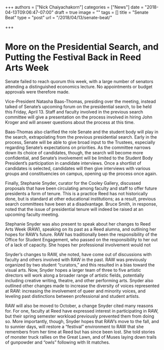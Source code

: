 +++
authors = ["Nick Chaiyachakorn"]
categories = ["News"]
date = "2018-04-13T09:06:47-07:00"
draft = true
image = ""
tags = []
title = "Senate Beat"
type = "post"
url = "/2018/04/13/senate-beat/"

+++
# More on the Presidential Search, and Putting the Festival Back in Reed Arts Week

Senate failed to reach quorum this week, with a large number of senators attending a distinguished economics lecture. No appointments or budget approvals were therefore made.

Vice-President Natasha Baas-Thomas, presiding over the meeting, instead talked of Senate’s upcoming forum on the presidential search, to be held this Friday, April 13. Staff and faculty involved in the previous search committee will give a presentation on the process involved in hiring John Kroger and will answer questions about the process at this time.

Baas-Thomas also clarified the role Senate and the student body will play in the search, extrapolating from the previous presidential search. Early in the process, Senate will be able to give broad input to the Trustees, especially regarding Senate’s expectations on priorities. As the committee narrows down its choice of candidates, though, the search will become more confidential, and Senate’s involvement will be limited to the Student Body President’s participation in candidate interviews. Once a shortlist of candidates is selected, candidates will then give interviews with various groups and constituencies on campus, opening up the process once again.

Finally, Stephanie Snyder, curator for the Cooley Gallery, discussed proposals that have been circulating among faculty and staff to offer future presidents a form of tenure. This is a practice Reed has not historically done, but is standard at other educational institutions; as a result, previous search committees have been at a disadvantage. Bruce Smith, in response, noted that the issue of presidential tenure will indeed be raised at an upcoming faculty meeting.

Stephanie Snyder was also present to speak about her changes to Reed Arts Week (RAW), speaking on its past as a Reed alumna, and outlining her hopes for RAW’s future. RAW has traditionally been the responsibility of the Office for Student Engagement, who passed on the responsibility to her out of a lack of capacity. She hopes her professional involvement would not

Snyder’s changes to RAW, she noted, have come out of discussions with faculty and others involved with RAW in the past. RAW was previously organized by two student “curators,” and this resulted in a bias toward the visual arts. Now, Snyder hopes a larger team of three to five artistic directors will work along a broader range of artistic fields, potentially including creative writing, theatre, and other performing arts. Snyder also outlined other changes made to increase the diversity of voices represented at RAW: increasing the involvement of queer and minority voices, and leveling past distinctions between professional and student artists.

RAW will also be moved to October, a change Snyder cited many reasons for. For one, faculty at Reed have expressed interest in participating in RAW, but their spring semester workload previously prevented them from doing so. More importantly, though, Snyder hopes that RAW’s move to the fall, and to sunnier days, will restore a “festival” environment to RAW that she remembers from her time at Reed but has since been lost. She told stories of monster truck rallies on the Great Lawn, and of Muses laying down trails of gunpowder and “owls” following with lit matches.